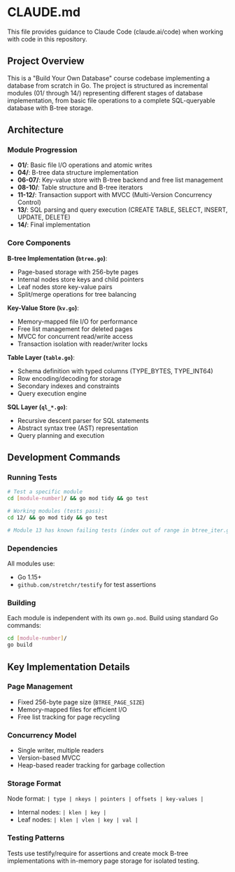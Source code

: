 # CLAUDE.md

This file provides guidance to Claude Code (claude.ai/code) when working with code in this repository.

## Project Overview

This is a "Build Your Own Database" course codebase implementing a database from scratch in Go. The project is structured as incremental modules (01/ through 14/) representing different stages of database implementation, from basic file operations to a complete SQL-queryable database with B-tree storage.

## Architecture

### Module Progression
- **01/**: Basic file I/O operations and atomic writes
- **04/**: B-tree data structure implementation  
- **06-07/**: Key-value store with B-tree backend and free list management
- **08-10/**: Table structure and B-tree iterators
- **11-12/**: Transaction support with MVCC (Multi-Version Concurrency Control)
- **13/**: SQL parsing and query execution (CREATE TABLE, SELECT, INSERT, UPDATE, DELETE)
- **14/**: Final implementation

### Core Components

**B-tree Implementation (`btree.go`)**:
- Page-based storage with 256-byte pages
- Internal nodes store keys and child pointers
- Leaf nodes store key-value pairs
- Split/merge operations for tree balancing

**Key-Value Store (`kv.go`)**:
- Memory-mapped file I/O for performance
- Free list management for deleted pages
- MVCC for concurrent read/write access
- Transaction isolation with reader/writer locks

**Table Layer (`table.go`)**:
- Schema definition with typed columns (TYPE_BYTES, TYPE_INT64)
- Row encoding/decoding for storage
- Secondary indexes and constraints
- Query execution engine

**SQL Layer (`ql_*.go`)**:
- Recursive descent parser for SQL statements
- Abstract syntax tree (AST) representation
- Query planning and execution

## Development Commands

### Running Tests
```bash
# Test a specific module
cd [module-number]/ && go mod tidy && go test

# Working modules (tests pass):
cd 12/ && go mod tidy && go test

# Module 13 has known failing tests (index out of range in btree_iter.go:49)
```

### Dependencies
All modules use:
- Go 1.15+
- `github.com/stretchr/testify` for test assertions

### Building
Each module is independent with its own `go.mod`. Build using standard Go commands:
```bash
cd [module-number]/
go build
```

## Key Implementation Details

### Page Management
- Fixed 256-byte page size (`BTREE_PAGE_SIZE`)
- Memory-mapped files for efficient I/O
- Free list tracking for page recycling

### Concurrency Model
- Single writer, multiple readers
- Version-based MVCC
- Heap-based reader tracking for garbage collection

### Storage Format
Node format: `| type | nkeys | pointers | offsets | key-values |`
- Internal nodes: `| klen | key |`
- Leaf nodes: `| klen | vlen | key | val |`

### Testing Patterns
Tests use testify/require for assertions and create mock B-tree implementations with in-memory page storage for isolated testing.